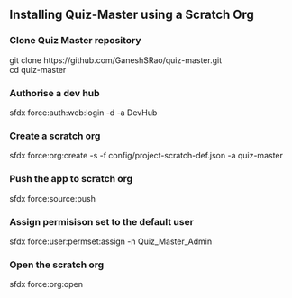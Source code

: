 ## Installing Quiz-Master using a Scratch Org

### Clone Quiz Master repository
git clone https://<span></span>github.com/GaneshSRao/quiz-master.git  <br/>
cd quiz-master

### Authorise a dev hub
sfdx force:auth:web:login -d -a DevHub

### Create a scratch org
sfdx force:org:create -s -f config/project-scratch-def.json -a quiz-master

### Push the app to scratch org
sfdx force:source:push

### Assign permisison set to the default user
sfdx force:user:permset:assign -n Quiz_Master_Admin

### Open the scratch org
sfdx force:org:open
